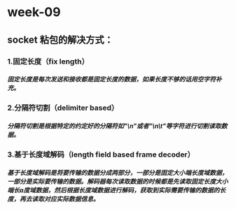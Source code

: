 # week-09
##  socket 粘包的解决方式：

### 1.固定长度（fix length）
##### 固定长度是每次发送和接收都是固定长度的数据，如果长度不够的话用空字符补充。

### 2.分隔符切割（delimiter based）
##### 分隔符切割是根据特定的约定好的分隔符如"\n"或者"\n\t"等字符进行切割读取数据。

### 3.基于长度域解码（length field based frame decoder）
#####  基于长度域解码是将要传输的数据分成两部分，一部分是固定大小端长度域数据，一部分是实际要传输的数据。解码器每次读取数据的时候都是先读取固定长度大小端长a度域数据，然后根据长度域数据进行解码，获取到实际需要传输的数据的长度，再去读取对应实际数据信息。